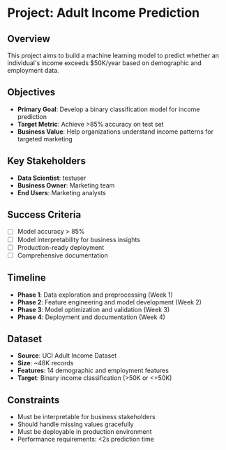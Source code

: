 # Project: Adult Income Prediction

## Overview

This project aims to build a machine learning model to predict whether an individual's income exceeds $50K/year based on demographic and employment data.

## Objectives

- **Primary Goal**: Develop a binary classification model for income prediction
- **Target Metric**: Achieve >85% accuracy on test set
- **Business Value**: Help organizations understand income patterns for targeted marketing

## Key Stakeholders

- **Data Scientist**: testuser
- **Business Owner**: Marketing team
- **End Users**: Marketing analysts

## Success Criteria

- [ ] Model accuracy > 85%
- [ ] Model interpretability for business insights
- [ ] Production-ready deployment
- [ ] Comprehensive documentation

## Timeline

- **Phase 1**: Data exploration and preprocessing (Week 1)
- **Phase 2**: Feature engineering and model development (Week 2)
- **Phase 3**: Model optimization and validation (Week 3)
- **Phase 4**: Deployment and documentation (Week 4)

## Dataset

- **Source**: UCI Adult Income Dataset
- **Size**: ~48K records
- **Features**: 14 demographic and employment features
- **Target**: Binary income classification (>50K or <=50K)

## Constraints

- Must be interpretable for business stakeholders
- Should handle missing values gracefully
- Must be deployable in production environment
- Performance requirements: <2s prediction time
